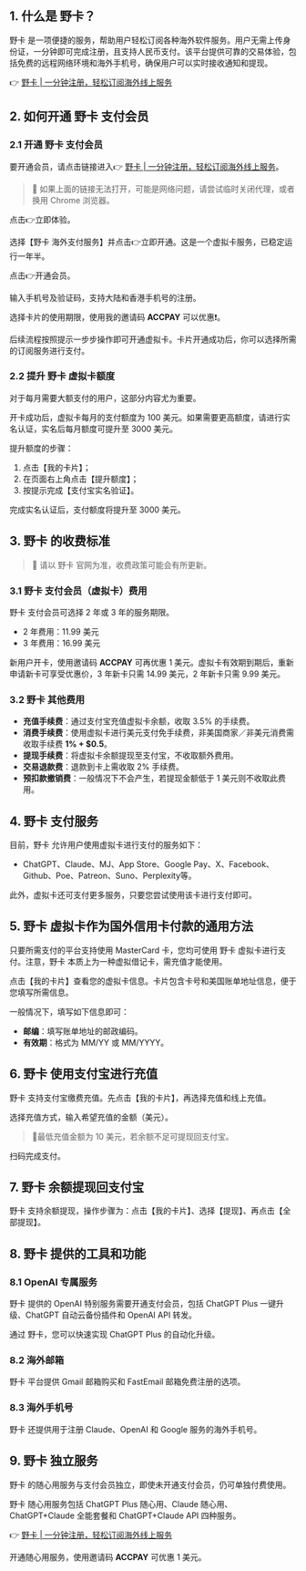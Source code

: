 ## 1. 什么是 野卡？

野卡 是一项便捷的服务，帮助用户轻松订阅各种海外软件服务。用户无需上传身份证，一分钟即可完成注册，且支持人民币支付。该平台提供可靠的交易体验，包括免费的远程网络环境和海外手机号，确保用户可以实时接收通知和提现。

👉 [野卡 | 一分钟注册，轻松订阅海外线上服务](https://bit.ly/bewildcard)

## 2. 如何开通 野卡 支付会员

### 2.1 开通 野卡 支付会员

要开通会员，请点击链接进入👉 [野卡 | 一分钟注册，轻松订阅海外线上服务](https://bit.ly/bewildcard)。

> 🔔 如果上面的链接无法打开，可能是网络问题，请尝试临时关闭代理，或者换用 Chrome 浏览器。

点击👉立即体验。

选择【野卡 海外支付服务】并点击👉立即开通。这是一个虚拟卡服务，已稳定运行一年半。

点击👉开通会员。

输入手机号及验证码，支持大陆和香港手机号的注册。

选择卡片的使用期限，使用我的邀请码 **ACCPAY** 可以优惠❗。

后续流程按照提示一步步操作即可开通虚拟卡。卡片开通成功后，你可以选择所需的订阅服务进行支付。

### 2.2 提升 野卡 虚拟卡额度

对于每月需要大额支付的用户，这部分内容尤为重要。

开卡成功后，虚拟卡每月的支付额度为 100 美元。如果需要更高额度，请进行实名认证，实名后每月额度可提升至 3000 美元。

提升额度的步骤：
1. 点击【我的卡片】；
2. 在页面右上角点击【提升额度】；
3. 按提示完成【支付宝实名验证】。

完成实名认证后，支付额度将提升至 3000 美元。

## 3. 野卡 的收费标准

> 🔔 请以 野卡 官网为准，收费政策可能会有所更新。

### 3.1 野卡 支付会员（虚拟卡）费用

野卡 支付会员可选择 2 年或 3 年的服务期限。

- 2 年费用：11.99 美元
- 3 年费用：16.99 美元

新用户开卡，使用邀请码 **ACCPAY** 可再优惠 1 美元。虚拟卡有效期到期后，重新申请新卡可享受优惠价，3 年新卡只需 14.99 美元，2 年新卡只需 9.99 美元。

### 3.2 野卡 其他费用

- **充值手续费**：通过支付宝充值虚拟卡余额，收取 3.5% 的手续费。
- **消费手续费**：使用虚拟卡进行美元支付免手续费，非美国商家／非美元消费需收取手续费 **1% + $0.5**。
- **提现手续费**：将虚拟卡余额提现至支付宝，不收取额外费用。
- **交易退款费**：退款到卡上需收取 2% 手续费。
- **预扣款撤销费**：一般情况下不会产生，若提现金额低于 1 美元则不收取此费用。

## 4. 野卡 支付服务

目前，野卡 允许用户使用虚拟卡进行支付的服务如下：

- ChatGPT、Claude、MJ、App Store、Google Pay、X、Facebook、Github、Poe、Patreon、Suno、Perplexity等。

此外，虚拟卡还可支付更多服务，只要您尝试使用该卡进行支付即可。

## 5. 野卡 虚拟卡作为国外信用卡付款的通用方法

只要所需支付的平台支持使用 MasterCard 卡，您均可使用 野卡 虚拟卡进行支付。注意，野卡 本质上为一种虚拟借记卡，需充值才能使用。

点击【我的卡片】查看您的虚拟卡信息。卡片包含卡号和美国账单地址信息，便于您填写所需信息。

一般情况下，填写如下信息即可：
- **邮编**：填写账单地址的邮政编码。
- **有效期**：格式为 MM/YY 或 MM/YYYY。

## 6. 野卡 使用支付宝进行充值

野卡 支持支付宝缴费充值。先点击【我的卡片】，再选择充值和线上充值。

选择充值方式，输入希望充值的金额（美元）。

> 🔔最低充值金额为 10 美元，若余额不足可提现回支付宝。

扫码完成支付。

## 7. 野卡 余额提现回支付宝

野卡 支持余额提现，操作步骤为：点击【我的卡片】、选择【提现】、再点击【全部提现】。

## 8. 野卡 提供的工具和功能

### 8.1 OpenAI 专属服务

野卡 提供的 OpenAI 特别服务需要开通支付会员，包括 ChatGPT Plus 一键升级、ChatGPT 自动云备份插件和 OpenAI API 转发。

通过 野卡，您可以快速实现 ChatGPT Plus 的自动化升级。

### 8.2 海外邮箱

野卡 平台提供 Gmail 邮箱购买和 FastEmail 邮箱免费注册的选项。

### 8.3 海外手机号

野卡 还提供用于注册 Claude、OpenAI 和 Google 服务的海外手机号。

## 9. 野卡 独立服务

野卡 的随心用服务与支付会员独立，即使未开通支付会员，仍可单独付费使用。

野卡 随心用服务包括 ChatGPT Plus 随心用、Claude 随心用、ChatGPT+Claude 全能套餐和 ChatGPT+Claude API 四种服务。

👉 [野卡 | 一分钟注册，轻松订阅海外线上服务](https://bit.ly/bewildcard)

开通随心用服务，使用邀请码 **ACCPAY** 可优惠 1 美元。